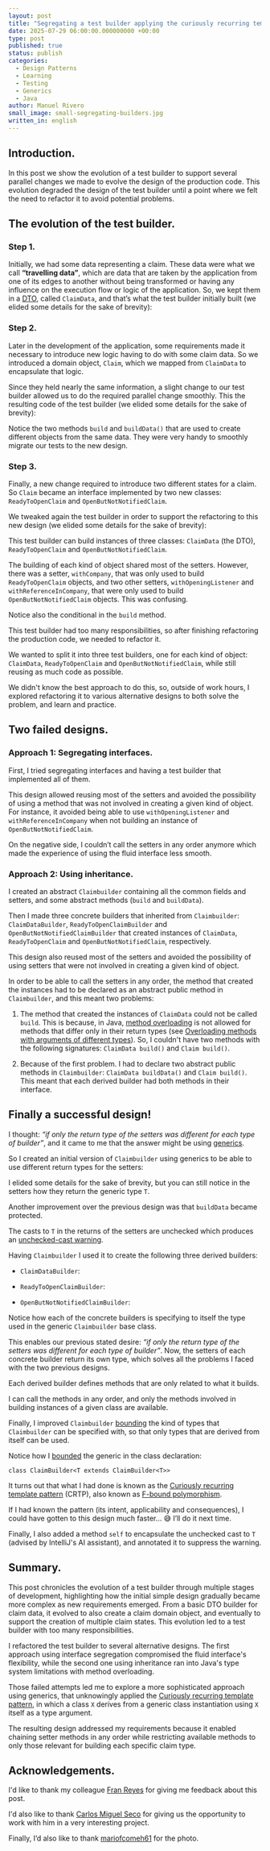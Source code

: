 ```yaml
---
layout: post
title: "Segregating a test builder applying the curiously recurring template pattern"
date: 2025-07-29 06:00:00.000000000 +00:00
type: post
published: true
status: publish
categories:
  - Design Patterns
  - Learning
  - Testing
  - Generics
  - Java    
author: Manuel Rivero
small_image: small-segregating-builders.jpg
written_in: english
---
```


## Introduction.

In this post we show the evolution of a test builder to support several parallel changes we made to evolve the design of the production code. 
This evolution degraded the design of the test builder until a point where we felt the need to refactor it to avoid potential problems.

## The evolution of the test builder.

### Step 1.

Initially, we had some data representing a claim. These data were what we call **“travelling data”**, which are data that are taken by the application from one of its edges to another without being transformed or having any influence on the execution flow or logic of the application. So, we kept them in a [DTO](https://en.wikipedia.org/wiki/Data_transfer_object), called `ClaimData`, and that’s what the test builder initially built (we elided some details for the sake of brevity):

<script src="https://gist.github.com/trikitrok/607a527a0e18014134ccc444fc14ab46.js"></script>

### Step 2.

Later in the development of the application, some requirements made it necessary to introduce new logic having to do with some claim data. So we introduced a domain object, `Claim`, which we mapped from `ClaimData` to encapsulate that logic.

Since they held nearly the same information, a slight change to our test builder allowed us to do the required parallel change smoothly. This the resulting code of the test builder (we elided some details for the sake of brevity):

<script src="https://gist.github.com/trikitrok/87c1a0b857420e9a25dc12b711421ad2.js"></script>

Notice the two methods `build` and `buildData()` that are used to create different objects from the same data. They were very handy to smoothly migrate our tests to the new design.


### Step 3.

Finally, a new change required to introduce two different states for a claim. So `Claim` became an interface implemented by two new classes: `ReadyToOpenClaim` and `OpenButNotNotifiedClaim`.  

We tweaked again the test builder in order to support the refactoring to this new design (we elided some details for the sake of brevity):

<script src="https://gist.github.com/trikitrok/c5aa019fd8581487a7a5ab75b98d68b2.js"></script>

This test builder can build instances of three classes: `ClaimData` (the DTO), `ReadyToOpenClaim` and `OpenButNotNotifiedClaim`.

The building of each kind of object shared most of the setters. However, there was a setter, `withCompany`, that was only used to build `ReadyToOpenClaim` objects, and two other setters, `withOpeningListener` and `withReferenceInCompany`, that were only used to build `OpenButNotNotifiedClaim` objects. This was confusing.

Notice also the conditional in the `build` method. 

This test builder had too many responsibilities, so after finishing refactoring the production code, we needed to refactor it.

We wanted to split it into three test builders, one for each kind of object: `ClaimData`, `ReadyToOpenClaim` and `OpenButNotNotifiedClaim`, while still reusing as much code as possible.

We didn't know the best approach to do this, so, outside of work hours, I explored refactoring it to various alternative designs to both solve the problem, and learn and practice.

## Two failed designs.

### Approach 1: Segregating interfaces.

First, I tried segregating interfaces and having a test builder that implemented all of them. 

This design allowed reusing most of the setters and avoided the possibility of using a method that was not involved in creating a given kind of object. For instance, it avoided being able to use `withOpeningListener` and `withReferenceInCompany` when not building an instance of `OpenButNotNotifiedClaim`.

On the negative side, I couldn’t call the setters in any order anymore which made the experience of using the fluid interface less smooth.

### Approach 2: Using inheritance.

I created an abstract `Claimbuilder` containing all the common fields and setters, and some abstract methods (`build` and `buildData`). 

Then I made three concrete builders that inherited from `Claimbuilder`: `ClaimDataBuilder`, `ReadyToOpenClaimBuilder` and `OpenButNotNotifiedClaimBuilder` that created instances of  `ClaimData`, `ReadyToOpenClaim` and `OpenButNotNotifiedClaim`, respectively.

This design also reused most of the setters and avoided the possibility of using setters that were not involved in creating a given kind of object.

In order to be able to call the setters in any order, the method that created the instances had to be declared as an abstract public method in `Claimbuilder`, and this meant two problems:

1. The method that created the instances of `ClaimData` could not be called `build`. This is because, in Java, [method overloading](https://www.baeldung.com/java-method-overload-override#bd-method-overloading) is not allowed for methods that differ only in their return types (see [Overloading methods with arguments of different types](https://www.baeldung.com/java-method-overload-override#bd-2-arguments-of-different-types)). So, I couldn't have two methods with the following signatures: `ClaimData build()` and `Claim build()`.

2. Because of the first problem. I had to declare two abstract public methods in `Claimbuilder`: `ClaimData buildData()` and `Claim build()`. This meant that each derived builder had both methods in their interface.

## Finally a successful design!

I thought: *“if only the return type of the setters was different for each type of builder”*, and it came to me that the answer might be using [generics](https://en.wikipedia.org/wiki/Generics_in_Java).

So I created an initial version of `Claimbuilder` using generics to be able to use different return types for the setters:

<script src="https://gist.github.com/trikitrok/d4d6890af072cfbf11a4e469284349e5.js"></script>

I elided some details for the sake of brevity, but you can still notice in the setters how they return the generic type `T`.

Another improvement over the previous design was that `buildData` became protected.

The casts to `T` in the returns of the setters are unchecked which produces an [unchecked-cast warning](https://www.baeldung.com/java-warning-unchecked-cast).

Having `Claimbuilder` I used it to create the following three derived builders:

* `ClaimDataBuilder`:

<script src="https://gist.github.com/trikitrok/a7b3ca583040547457e510397b9d150e.js"></script>

* `ReadyToOpenClaimBuilder`:

<script src="https://gist.github.com/trikitrok/396bb57f884025dabeec6c72a1ecbec2.js"></script>

* `OpenButNotNotifiedClaimBuilder`:

<script src="https://gist.github.com/trikitrok/3cf143e672aed604aefa083034c94541.js"></script>

Notice how each of the concrete builders is specifying to itself the type used in the generic `Claimbuilder` base class. 

This enables our previous stated desire: *“if only the return type of the setters was different for each type of builder”*. Now, the setters of each concrete builder return its own type, which solves all the problems I faced with the two previous designs.

Each derived builder defines methods that are only related to what it builds.

I can call the methods in any order, and only the methods involved in building instances of a given class are available.

Finally, I improved `Claimbuilder` [bounding](https://www.baeldung.com/java-generics#bd-1-bounded-generics) the kind of types that `Claimbuilder` can be specified with, so that only types that are derived from itself can be used.

<script src="https://gist.github.com/trikitrok/eb6e5ed25ccdea2421565b6981ca488e.js"></script>

Notice how I [bounded](https://www.baeldung.com/java-generics#bd-1-bounded-generics) the generic in the class declaration: 

`class ClaimBuilder<T extends ClaimBuilder<T>>`

It turns out that what I had done is known as the [Curiously recurring template pattern](https://en.wikipedia.org/wiki/Curiously_recurring_template_pattern) (CRTP), also known as [F-bound polymorphism](https://www.cs.utexas.edu/~wcook/papers/FBound89/CookFBound89.pdf). 

If I had known the pattern (its intent, applicability and consequences), I could have gotten to this design much faster… 😅
I’ll do it next time.

Finally, I also added a method `self` to encapsulate the unchecked cast to `T` (advised by IntelliJ's AI assistant), and annotated it to suppress the warning.

## Summary.

This post chronicles the evolution of a test builder through multiple stages of development, highlighting how the initial simple design gradually became more complex as new requirements emerged. From a basic DTO builder for claim data, it evolved to also create a claim domain object, and eventually to support the creation of multiple claim states. This evolution led to a test builder with too many responsibilities.

I refactored the test builder to several alternative designs. The first approach using interface segregation compromised the fluid interface's flexibility, while the second one using inheritance ran into Java's type system limitations with method overloading. 

Those failed attempts led me to explore a more sophisticated approach using generics, that unknowingly applied the [Curiously recurring template pattern](https://en.wikipedia.org/wiki/Curiously_recurring_template_pattern), in which a class `X` derives from a generic class instantiation using `X` itself as a type argument. 

The resulting design addressed my requirements because it enabled chaining setter methods in any order while restricting available methods to only those relevant for building each specific claim type.

## Acknowledgements.

I'd like to thank my colleague [Fran Reyes](https://www.linkedin.com/in/franreyesperdomo/) for giving me feedback about this post.

I'd also like to thank [Carlos Miguel Seco](https://www.linkedin.com/in/carlosmiguelseco/) for giving us the opportunity to work with him in a very interesting project.

Finally, I’d also like to thank [mariofcomeh61](https://pixabay.com/users/mariofcomeh61-17077957/) for the photo.


